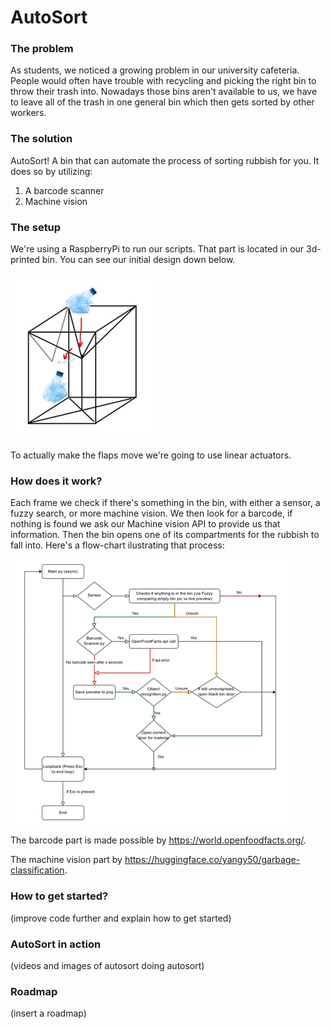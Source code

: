 # AutoSort

### The problem

As students, we noticed a growing problem in our university cafeteria. People would often have trouble with recycling and picking the right bin to throw their trash into. Nowadays those bins aren't available to us, we have to leave all of the trash in one general bin which then gets sorted by other workers. 

### The solution

AutoSort! A bin that can automate the process of sorting rubbish for you. It does so by utilizing:
1. A barcode scanner
2. Machine vision

### The setup

We're using a RaspberryPi to run our scripts. That part is located in our 3d-printed bin. You can see our initial design down below.

![alt text](./readme-images/bin-sketch.jpg)

To actually make the flaps move we're going to use linear actuators.














### How does it work?

Each frame we check if there's something in the bin, with either a sensor, a fuzzy search, or more machine vision. We then look for a barcode, if nothing is found we ask our Machine vision API to provide us that information. Then the bin opens one of its compartments for the rubbish to fall into. Here's a flow-chart ilustrating that process:

![alt text](./readme-images/code-graph.png)

The barcode part is made possible by https://world.openfoodfacts.org/.

The machine vision part by https://huggingface.co/yangy50/garbage-classification.




### How to get started?

(improve code further and explain how to get started)

### AutoSort in action

(videos and images of autosort doing autosort)

### Roadmap

(insert a roadmap)
